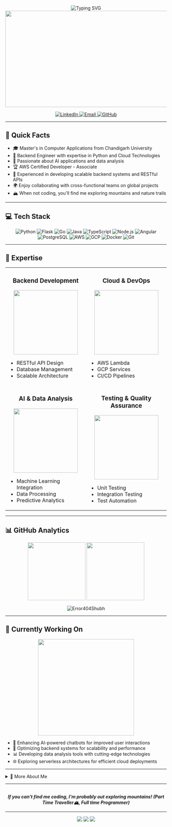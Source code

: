 <div align="center">
  <img src="https://readme-typing-svg.herokuapp.com?font=Fira+Code&size=40&duration=2000&pause=1000&color=22A699&center=true&vCenter=true&width=800&height=100&lines=Hello%2C+World!+I'm+Shubham+%F0%9F%91%8B;Backend+Engineer+%F0%9F%92%BB;Python+Developer+%F0%9F%90%8D;Cloud+Enthusiast+%E2%98%81%EF%B8%8F;Mountain+Traveler+%F0%9F%8F%94%EF%B8%8F" alt="Typing SVG" />
</div>

<div align="center">
  <img src="https://media.giphy.com/media/qgQUggAC3Pfv687qPC/giphy.gif" width="600" height="300" />
</div>

<p align="center">
  <a href="https://www.linkedin.com/in/shubh1203/">
    <img src="https://img.shields.io/badge/-LinkedIn-0077B5?style=for-the-badge&logo=linkedin&logoColor=white" alt="LinkedIn"/>
  </a>
  <a href="mailto:Shubham34670@gmail.com">
    <img src="https://img.shields.io/badge/-Email-D14836?style=for-the-badge&logo=gmail&logoColor=white" alt="Email"/>
  </a>
  <a href="https://github.com/Error404Shubh">
    <img src="https://img.shields.io/badge/-GitHub-181717?style=for-the-badge&logo=github&logoColor=white" alt="GitHub"/>
  </a>
</p>

---

## 🚀 Quick Facts

- 🎓 Master's in Computer Applications from Chandigarh University
- 💼 Backend Engineer with expertise in Python and Cloud Technologies
- 🌱 Passionate about AI applications and data analysis
- 🏆 AWS Certified Developer - Associate
- 🔧 Experienced in developing scalable backend systems and RESTful APIs
- 🌍 Enjoy collaborating with cross-functional teams on global projects
- 🏔️ When not coding, you'll find me exploring mountains and nature trails

---

## 💻 Tech Stack

<div align="center">

  ![Python](https://img.shields.io/badge/Python-3776AB?style=for-the-badge&logo=python&logoColor=white)
  ![Flask](https://img.shields.io/badge/Flask-000000?style=for-the-badge&logo=flask&logoColor=white)
  ![Go](https://img.shields.io/badge/Go-00ADD8?style=for-the-badge&logo=go&logoColor=white)
  ![Java](https://img.shields.io/badge/Java-ED8B00?style=for-the-badge&logo=java&logoColor=white)
  ![TypeScript](https://img.shields.io/badge/TypeScript-007ACC?style=for-the-badge&logo=typescript&logoColor=white)
  ![Node.js](https://img.shields.io/badge/Node.js-43853D?style=for-the-badge&logo=node.js&logoColor=white)
  ![Angular](https://img.shields.io/badge/Angular-DD0031?style=for-the-badge&logo=angular&logoColor=white)
  ![PostgreSQL](https://img.shields.io/badge/PostgreSQL-316192?style=for-the-badge&logo=postgresql&logoColor=white)
  ![AWS](https://img.shields.io/badge/Amazon_AWS-232F3E?style=for-the-badge&logo=amazon-aws&logoColor=white)
  ![GCP](https://img.shields.io/badge/Google_Cloud-4285F4?style=for-the-badge&logo=google-cloud&logoColor=white)
  ![Docker](https://img.shields.io/badge/Docker-2CA5E0?style=for-the-badge&logo=docker&logoColor=white)
  ![Git](https://img.shields.io/badge/Git-F05032?style=for-the-badge&logo=git&logoColor=white)

</div>

---

## 🌟 Expertise

<table>
  <tr>
    <td width="50%">
      <h3 align="center">Backend Development</h3>
      <p align="center">
        <img src="https://media.giphy.com/media/juua9i2c2fA0AIp2iq/giphy.gif" width="200" />
      </p>
      <ul>
        <li>RESTful API Design</li>
        <li>Database Management</li>
        <li>Scalable Architecture</li>
      </ul>
    </td>
    <td width="50%">
      <h3 align="center">Cloud & DevOps</h3>
      <p align="center">
        <img src="https://media.giphy.com/media/lP8xu5t2DLGG045H8F/giphy.gif" width="200" />
      </p>
      <ul>
        <li>AWS Lambda</li>
        <li>GCP Services</li>
        <li>CI/CD Pipelines</li>
      </ul>
    </td>
  </tr>
  <tr>
    <td width="50%">
      <h3 align="center">AI & Data Analysis</h3>
      <p align="center">
        <img src="https://media.giphy.com/media/8fRwPZtbWkkX6/giphy.gif" width="200" />
      </p>
      <ul>
        <li>Machine Learning Integration</li>
        <li>Data Processing</li>
        <li>Predictive Analytics</li>
      </ul>
    </td>
    <td width="50%">
      <h3 align="center">Testing & Quality Assurance</h3>
      <p align="center">
        <img src="https://media.giphy.com/media/BXVRf5GyMlElO/giphy.gif" width="200" />
      </p>
      <ul>
        <li>Unit Testing</li>
        <li>Integration Testing</li>
        <li>Test Automation</li>
      </ul>
    </td>
  </tr>
</table>

---

## 📊 GitHub Analytics

<p align="center">
  <img height="180em" src="https://github-readme-stats.vercel.app/api?username=Error404Shubh&show_icons=true&theme=algolia&include_all_commits=true&count_private=true"/>
  <img height="180em" src="https://github-readme-stats.vercel.app/api/top-langs/?username=Error404Shubh&layout=compact&langs_count=8&theme=algolia"/>
</p>

<p align="center">
  <img src="https://github-readme-streak-stats.herokuapp.com/?user=Error404Shubh&theme=algolia" alt="Error404Shubh" />
</p>

---

## 🎵 Currently Working On

<p align="center">
  <img src="https://media.giphy.com/media/xUA7bdpLxQhsSQdyog/giphy.gif" width="300" />
</p>

- 🤖 Enhancing AI-powered chatbots for improved user interactions
- 🚀 Optimizing backend systems for scalability and performance
- 📊 Developing data analysis tools with cutting-edge technologies
- 🌐 Exploring serverless architectures for efficient cloud deployments

---

<details>
  <summary>📌 More About Me</summary>
  <br>
  <p>
    As a backend engineer, I'm passionate about creating robust and efficient systems that power innovative applications. My experience spans from developing AI-integrated backends to implementing cloud-native solutions. I thrive on challenges and continuously seek to expand my technical expertise.

    I believe in the power of technology to solve complex problems and make a positive impact. Whether it's optimizing data processing pipelines or designing scalable architectures, I approach each project with enthusiasm and a commitment to excellence.

    When I'm not immersed in code, you'll likely find me scaling mountain peaks or trekking through scenic trails. This passion for outdoor adventure not only refreshes my mind but also inspires creative problem-solving in my technical work. The perseverance and strategic thinking required in mountaineering often translate into tackling complex coding challenges.

    I'm always open to collaborating on exciting projects or discussing innovative ideas in software development. Let's connect and create something amazing together!
  </p>
</details>

---

<div align="center">
  <br>
  <em><b>If you can't find me coding, I'm probably out exploring mountains! (Part Time Traveller🏔️, Full time Programmer)</b></em>
</div>

---

<div align="center">
  <img src="https://forthebadge.com/images/badges/built-with-love.svg" />
  <img src="https://forthebadge.com/images/badges/powered-by-coffee.svg" />
  <img src="https://forthebadge.com/images/badges/made-with-markdown.svg" />
</div>
